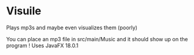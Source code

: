 # Visuile
Plays mp3s and maybe even visualizes them (poorly)

You can place an mp3 file in src/main/Music and it should show up on the program !
Uses JavaFX 18.0.1
